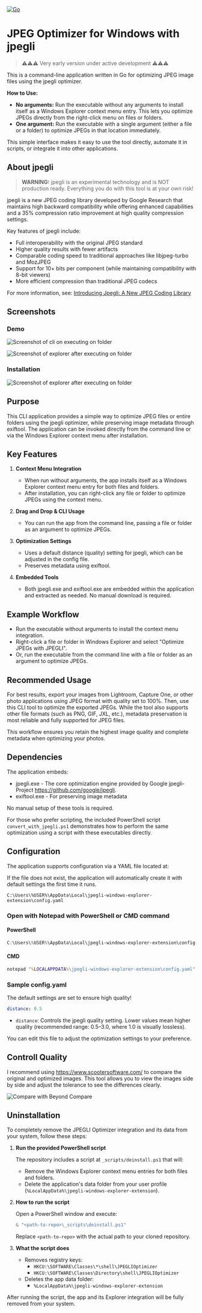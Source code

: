 [![Go](https://github.com/dhcgn/jpegli-windows-explorer-extension/actions/workflows/go.yml/badge.svg)](https://github.com/dhcgn/jpegli-windows-explorer-extension/actions/workflows/go.yml)

# JPEG Optimizer for Windows with jpegli

> ⚠️⚠️⚠️ Very early version under active development ⚠️⚠️⚠️

This is a command-line application written in Go for optimizing JPEG image files using the jpegli optimizer. 

**How to Use:**
- **No arguments:** Run the executable without any arguments to install itself as a Windows Explorer context menu entry. This lets you optimize JPEGs directly from the right-click menu on files or folders.
- **One argument:** Run the executable with a single argument (either a file or a folder) to optimize JPEGs in that location immediately.

This simple interface makes it easy to use the tool directly, automate it in scripts, or integrate it into other applications.

## About jpegli

> **WARNING:** jpegli is an experimental technology and is NOT production ready. Everything you do with this tool is at your own risk!

jpegli is a new JPEG coding library developed by Google Research that maintains high backward compatibility while offering enhanced capabilities and a 35% compression ratio improvement at high quality compression settings.

Key features of jpegli include:
- Full interoperability with the original JPEG standard
- Higher quality results with fewer artifacts
- Comparable coding speed to traditional approaches like libjpeg-turbo and MozJPEG
- Support for 10+ bits per component (while maintaining compatibility with 8-bit viewers)
- More efficient compression than traditional JPEG codecs

For more information, see: [Introducing Jpegli: A New JPEG Coding Library](https://opensource.googleblog.com/2024/04/introducing-jpegli-new-jpeg-coding-library.html)

## Screenshots

### Demo

![Screenshot of cli on executing on folder](docs/folder-execute.png)

![Screenshot of explorer after executing on folder](docs/folder-result.png)

### Installation

![Screenshot of explorer after executing on folder](docs/install.png)

## Purpose

This CLI application provides a simple way to optimize JPEG files or entire folders using the jpegli optimizer, while preserving image metadata through exiftool. The application can be invoked directly from the command line or via the Windows Explorer context menu after installation.

## Key Features

1. **Context Menu Integration**
   - When run without arguments, the app installs itself as a Windows Explorer context menu entry for both files and folders.
   - After installation, you can right-click any file or folder to optimize JPEGs using the context menu.

2. **Drag and Drop & CLI Usage**
   - You can run the app from the command line, passing a file or folder as an argument to optimize JPEGs.

3. **Optimization Settings**
   - Uses a default distance (quality) setting for jpegli, which can be adjusted in the config file.
   - Preserves metadata using exiftool.

4. **Embedded Tools**
   - Both jpegli.exe and exiftool.exe are embedded within the application and extracted as needed. No manual download is required.

## Example Workflow

- Run the executable without arguments to install the context menu integration.
- Right-click a file or folder in Windows Explorer and select "Optimize JPEGs with JPEGLI".
- Or, run the executable from the command line with a file or folder as an argument to optimize JPEGs.

## Recommended Usage

For best results, export your images from Lightroom, Capture One, or other photo applications using JPEG format with quality set to 100%. Then, use this CLI tool to optimize the exported JPEGs. While the tool also supports other file formats (such as PNG, GIF, JXL, etc.), metadata preservation is most reliable and fully supported for JPEG files.

This workflow ensures you retain the highest image quality and complete metadata when optimizing your photos.

## Dependencies

The application embeds:
- jpegli.exe - The core optimization engine provided by Google jpegli-Project https://github.com/google/jpegli.
- exiftool.exe - For preserving image metadata

No manual setup of these tools is required.

For those who prefer scripting, the included PowerShell script `convert_with_jpegli.ps1` demonstrates how to perform the same optimization using a script with these executables directly.

## Configuration

The application supports configuration via a YAML file located at:

If the file does not exist, the application will automatically create it with default settings the first time it runs.

```
C:\Users\%USER%\AppData\Local\jpegli-windows-explorer-extension\config.yaml
```

### Open with Notepad with PowerShell or CMD command

#### PowerShell

```powershell
C:\Users\%USER%\AppData\Local\jpegli-windows-explorer-extension\config.yaml
```

#### CMD

```cmd
notepad "%LOCALAPPDATA%\jpegli-windows-explorer-extension\config.yaml"
```

### Sample config.yaml

The default settings are set to ensure high quality!

```yaml
distance: 0.5
```

- `distance`: Controls the jpegli quality setting. Lower values mean higher quality (recommended range: 0.5–3.0, where 1.0 is visually lossless).

You can edit this file to adjust the optimization settings to your preference.

## Controll Quality

I recommend using https://www.scootersoftware.com/ to compare the original and optimized images. This tool allows you to view the images side by side and adjust the tolerance to see the differences clearly.

![Compare with Beyond Compare](docs/bc_compare.png)

## Uninstallation

To completely remove the JPEGLI Optimizer integration and its data from your system, follow these steps:

1. **Run the provided PowerShell script**

   The repository includes a script at `_scripts/deinstall.ps1` that will:
   - Remove the Windows Explorer context menu entries for both files and folders.
   - Delete the application's data folder from your user profile (`%LocalAppData%\jpegli-windows-explorer-extension`).

2. **How to run the script**

   Open a PowerShell window and execute:

   ```powershell
   & "<path-to-repo>\_scripts\deinstall.ps1"
   ```
   Replace `<path-to-repo>` with the actual path to your cloned repository.

3. **What the script does**

   - Removes registry keys:
     - `HKCU:\SOFTWARE\Classes\*\shell\JPEGLIOptimizer`
     - `HKCU:\SOFTWARE\Classes\Directory\shell\JPEGLIOptimizer`
   - Deletes the app data folder:
     - `%LocalAppData%\jpegli-windows-explorer-extension`

After running the script, the app and its Explorer integration will be fully removed from your system.